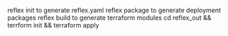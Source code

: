 reflex init to generate reflex.yaml
reflex package to generate deployment packages
reflex build to generate terraform modules
cd reflex_out && terrform init && terraform apply
